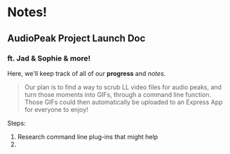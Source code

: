 # Notes!

## AudioPeak Project Launch Doc

### ft. Jad & Sophie & more!

Here, we'll keep track of all of our **progress** and *notes*.

> Our plan is to find a way to scrub LL video files for audio peaks, and turn those moments into GIFs, through a command line function. Those GIFs could then automatically be uploaded to an Express App for everyone to enjoy!

Steps:
1. Research command line plug-ins that might help
2. 
<!--stackedit_data:
eyJoaXN0b3J5IjpbMTc1MDQ2MTQyMV19
-->